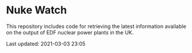 # Nuke Watch

This repository includes code for retrieving the latest information available on the output of EDF nuclear power plants in the UK.

Last updated: 2021-03-03 23:05